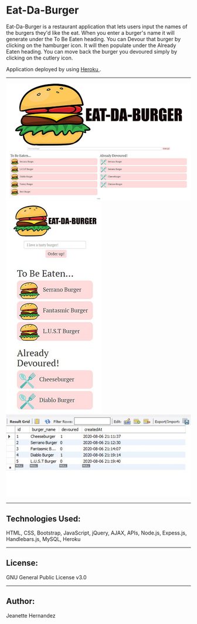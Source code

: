 # Eat-Da-Burger

Eat-Da-Burger is a restaurant application that lets users input the names of the burgers they'd like the eat. When you enter a burger's name it will generate under the To Be Eaten heading. You can Devour that burger by clicking on the hamburger icon. It will then populate under the Already Eaten heading. You can move back the burger you devoured simply by clicking on the cutlery icon. 

Application deployed by using <a href="https://dry-depths-29556.herokuapp.com/"> Heroku </a>. 

---


![screenshot](./public/assets/img/screenshot.JPG)
![mobile](./public/assets/img/mobile.JPG)
![mysql](./public/assets/img/database.JPG)



---

## Technologies Used:

HTML, CSS, Bootstrap, JavaScript, jQuery, AJAX, APIs, Node.js, Expess.js, Handlebars.js, MySQL, Heroku

---

## License:

GNU General Public License v3.0

---
## Author:

Jeanette Hernandez


